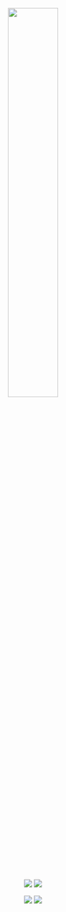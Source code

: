 <p align=center>
  <a href="https://discord.com/users/846555197450485771"><img src="https://lanyard-profile-readme.vercel.app/api/846555197450485771" width=45%></a>
</p>

<p align="center">
  <a href="https://github.com/psywrld9999"><img src="https://img.shields.io/github/followers/psywrld9999?style=for-the-badge"></img></a>
  <a href="https://github.com/psywrld9999"><img src="https://img.shields.io/github/stars/psywrld9999?style=for-the-badge"></img></a>
</p>

<p align="center">
  <a href="https://github.com/psywrld9999"><img src="https://img.shields.io/badge/python-3670A0?style=for-the-badge&logo=python&logoColor=ffdd54"></a>
  <a href="https://github.com/psywrld9999"><img src="https://img.shields.io/badge/javascript-%23323330.svg?style=for-the-badge&logo=javascript&logoColor=%23F7DF1E"></a>
</p>

